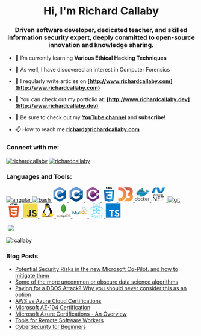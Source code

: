 <h1 align="center">Hi, I'm Richard Callaby</h1>
<h3 align="center">Driven software developer, dedicated teacher, and skilled information security expert, deeply committed to open-source innovation and knowledge sharing.</h3>

- 🌱 I’m currently learning **Various Ethical Hacking Techniques**
  
- 🌱 As well, I have discovered an interest in Computer Forensics

- 📝 I regularly write articles on **[http://www.richardcallaby.com](http://www.richardcallaby.com)**

- 📝 You can check out my portfolio at: **[http://www.richardcallaby.dev](http://www.richardcallaby.dev)**

- 📝 Be sure to check out my **[YouTube channel](http://www.youtube.com/@richardcallaby)** and **subscribe!**

- 📫 How to reach me **richard@richardcallaby.com**

<h3 align="left">Connect with me:</h3>
<p align="left">
<a href="https://linkedin.com/in/richardcallaby" target="blank"><img align="center" src="https://raw.githubusercontent.com/rahuldkjain/github-profile-readme-generator/master/src/images/icons/Social/linked-in-alt.svg" alt="richardcallaby" height="30" width="40" /></a>
<a href="https://www.youtube.com/c/richardcallaby" target="blank"><img align="center" src="https://raw.githubusercontent.com/rahuldkjain/github-profile-readme-generator/master/src/images/icons/Social/youtube.svg" alt="richardcallaby" height="30" width="40" /></a>
</p>

<h3 align="left">Languages and Tools:</h3>
<p align="left"> <a href="https://angular.io" target="_blank" rel="noreferrer"> <img src="https://angular.io/assets/images/logos/angular/angular.svg" alt="angular" width="40" height="40"/> </a> <a href="https://www.gnu.org/software/bash/" target="_blank" rel="noreferrer"> <img src="https://www.vectorlogo.zone/logos/gnu_bash/gnu_bash-icon.svg" alt="bash" width="40" height="40"/> </a> <a href="https://www.cprogramming.com/" target="_blank" rel="noreferrer"> <img src="https://raw.githubusercontent.com/devicons/devicon/master/icons/c/c-original.svg" alt="c" width="40" height="40"/> </a> <a href="https://www.w3schools.com/cpp/" target="_blank" rel="noreferrer"> <img src="https://raw.githubusercontent.com/devicons/devicon/master/icons/cplusplus/cplusplus-original.svg" alt="cplusplus" width="40" height="40"/> </a> <a href="https://www.w3schools.com/cs/" target="_blank" rel="noreferrer"> <img src="https://raw.githubusercontent.com/devicons/devicon/master/icons/csharp/csharp-original.svg" alt="csharp" width="40" height="40"/> </a> <a href="https://www.w3schools.com/css/" target="_blank" rel="noreferrer"> <img src="https://raw.githubusercontent.com/devicons/devicon/master/icons/css3/css3-original-wordmark.svg" alt="css3" width="40" height="40"/> </a> <a href="https://d3js.org/" target="_blank" rel="noreferrer"> <img src="https://raw.githubusercontent.com/devicons/devicon/master/icons/d3js/d3js-original.svg" alt="d3js" width="40" height="40"/> </a> <a href="https://www.docker.com/" target="_blank" rel="noreferrer"> <img src="https://raw.githubusercontent.com/devicons/devicon/master/icons/docker/docker-original-wordmark.svg" alt="docker" width="40" height="40"/> </a> <a href="https://dotnet.microsoft.com/" target="_blank" rel="noreferrer"> <img src="https://raw.githubusercontent.com/devicons/devicon/master/icons/dot-net/dot-net-original-wordmark.svg" alt="dotnet" width="40" height="40"/> </a> <a href="https://git-scm.com/" target="_blank" rel="noreferrer"> <img src="https://www.vectorlogo.zone/logos/git-scm/git-scm-icon.svg" alt="git" width="40" height="40"/> </a> <a href="https://www.w3.org/html/" target="_blank" rel="noreferrer"> <img src="https://raw.githubusercontent.com/devicons/devicon/master/icons/html5/html5-original-wordmark.svg" alt="html5" width="40" height="40"/> </a> <a href="https://developer.mozilla.org/en-US/docs/Web/JavaScript" target="_blank" rel="noreferrer"> <img src="https://raw.githubusercontent.com/devicons/devicon/master/icons/javascript/javascript-original.svg" alt="javascript" width="40" height="40"/> </a> <a href="https://www.linux.org/" target="_blank" rel="noreferrer"> <img src="https://raw.githubusercontent.com/devicons/devicon/master/icons/linux/linux-original.svg" alt="linux" width="40" height="40"/> </a> <a href="https://www.mongodb.com/" target="_blank" rel="noreferrer"> <img src="https://raw.githubusercontent.com/devicons/devicon/master/icons/mongodb/mongodb-original-wordmark.svg" alt="mongodb" width="40" height="40"/> </a> <a href="https://www.mysql.com/" target="_blank" rel="noreferrer"> <img src="https://raw.githubusercontent.com/devicons/devicon/master/icons/mysql/mysql-original-wordmark.svg" alt="mysql" width="40" height="40"/> </a> <a href="https://reactjs.org/" target="_blank" rel="noreferrer"> <img src="https://raw.githubusercontent.com/devicons/devicon/master/icons/react/react-original-wordmark.svg" alt="react" width="40" height="40"/> </a> <a href="https://www.typescriptlang.org/" target="_blank" rel="noreferrer"> <img src="https://raw.githubusercontent.com/devicons/devicon/master/icons/typescript/typescript-original.svg" alt="typescript" width="40" height="40"/> </a> </p>

<p>&nbsp;<img align="center" src="https://github-readme-stats-git-masterrstaa-rickstaa.vercel.app/api?username=rcallaby&&show_icons=true&theme=light"/></p>

<p><img align="center" src="https://github-readme-streak-stats.herokuapp.com/?user=rcallaby&" alt="rcallaby" /></p>

### Blog Posts
- [Potential Security Risks in the new Microsoft Co-Pilot. and how to mitigate them](https://www.richardcallaby.com/potential-security-risks-in-the-new-microsoft-co-pilot-and-how-to-mitigate-them/)
- [Some of the more uncommon or obscure data science algorithms](https://www.richardcallaby.com/some-of-the-more-uncommon-or-obscure-data-science-algorithms/)
- [Paying for a DDOS Attack? Why you should never consider this as an option](https://www.richardcallaby.com/paying-for-a-ddos-attack-why-you-should-never-consider-this-as-an-option/)
- [AWS vs Azure Cloud Certifications](http://www.richardcallaby.com/aws-vs-azure-cloud-certifications-why-choose-one-over-the-other/)
- [Microsoft AZ-104 Certification](http://www.richardcallaby.com/microsoft-az-104-certification-why-you-should-consider-it/)
- [Microsoft Azure Certifications - An Overview](http://www.richardcallaby.com/microsoft-azure-certifications-an-overview/)
- [Tools for Remote Software Workers](http://www.richardcallaby.com/tools-and-technologies-for-remote-software-workers/)
- [CyberSecurity for Beginners](http://www.richardcallaby.com/cybersecurity-for-beginners-how-to-stay-safe-online/)

